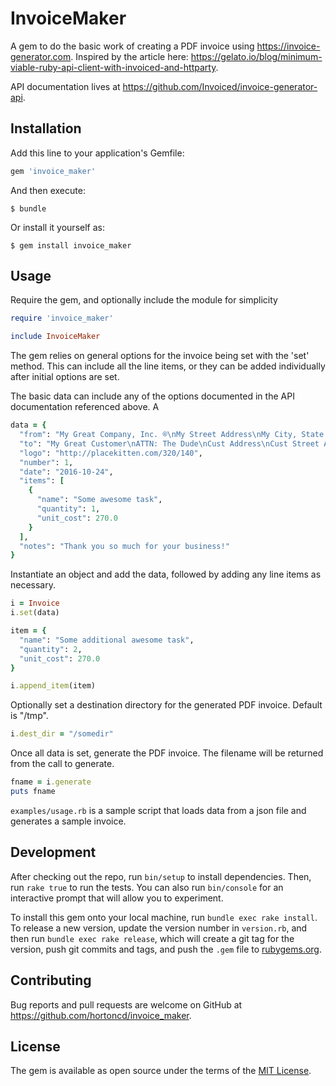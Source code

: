 # InvoiceMaker

A gem to do the basic work of creating a PDF invoice using https://invoice-generator.com.  Inspired by
the article here:
https://gelato.io/blog/minimum-viable-ruby-api-client-with-invoiced-and-httparty.

API documentation lives at https://github.com/Invoiced/invoice-generator-api.

## Installation

Add this line to your application's Gemfile:

```ruby
gem 'invoice_maker'
```

And then execute:

    $ bundle

Or install it yourself as:

    $ gem install invoice_maker

## Usage

Require the gem, and optionally include the module for simplicity
```ruby
require 'invoice_maker'

include InvoiceMaker
```

The gem relies on general options for the invoice being set with the 'set' method.  This can include all the line items, or they can be added individually after initial options are set.

The basic data can include any of the options documented in the API documentation referenced above.  A 

```ruby
data = {
  "from": "My Great Company, Inc. ®\nMy Street Address\nMy City, State 00000",
  "to": "My Great Customer\nATTN: The Dude\nCust Address\nCust Street Address\nCust City, State 11111",
  "logo": "http://placekitten.com/320/140",
  "number": 1,
  "date": "2016-10-24",
  "items": [
    {
      "name": "Some awesome task",
      "quantity": 1,
      "unit_cost": 270.0
    }
  ],
  "notes": "Thank you so much for your business!"
}
```

Instantiate an object and add the data, followed by adding any line items as necessary.
```ruby
i = Invoice
i.set(data)

item = {
  "name": "Some additional awesome task",
  "quantity": 2,
  "unit_cost": 270.0
}

i.append_item(item)
```
Optionally set a destination directory for the generated PDF invoice.  Default is "/tmp".
```ruby
i.dest_dir = "/somedir"
```

Once all data is set, generate the PDF invoice.  The filename will be returned from the call to generate.
```ruby
fname = i.generate
puts fname
```

`examples/usage.rb` is a sample script that loads data from a json file and generates a sample invoice.

## Development

After checking out the repo, run `bin/setup` to install dependencies. Then, run `rake true` to run the tests. You can also run `bin/console` for an interactive prompt that will allow you to experiment.

To install this gem onto your local machine, run `bundle exec rake install`. To release a new version, update the version number in `version.rb`, and then run `bundle exec rake release`, which will create a git tag for the version, push git commits and tags, and push the `.gem` file to [rubygems.org](https://rubygems.org).

## Contributing

Bug reports and pull requests are welcome on GitHub at https://github.com/hortoncd/invoice_maker.

## License

The gem is available as open source under the terms of the [MIT License](http://opensource.org/licenses/MIT).

